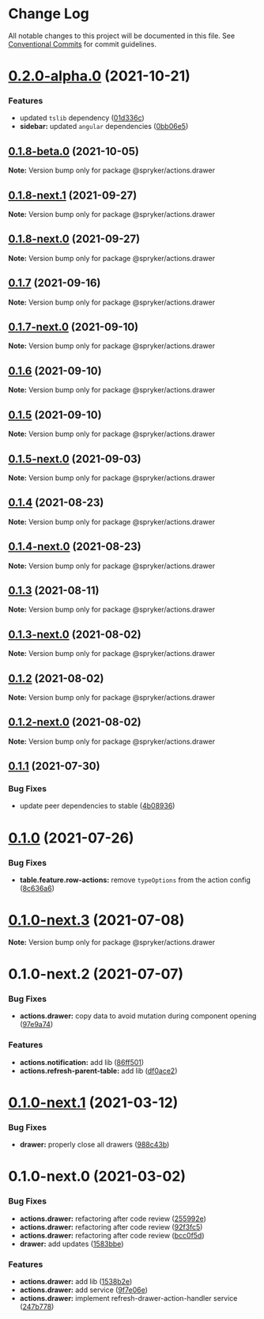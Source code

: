 # Change Log

All notable changes to this project will be documented in this file.
See [Conventional Commits](https://conventionalcommits.org) for commit guidelines.

# [0.2.0-alpha.0](https://github.com/spryker/ui-components/compare/@spryker/actions.drawer@0.1.8-beta.0...@spryker/actions.drawer@0.2.0-alpha.0) (2021-10-21)


### Features

* updated `tslib` dependency ([01d336c](https://github.com/spryker/ui-components/commit/01d336c2ed9ab974f38f6491eb4b440427117203))
* **sidebar:** updated `angular` dependencies ([0bb06e5](https://github.com/spryker/ui-components/commit/0bb06e56eb2981d8dff2931dd10493591ff9a08f))





## [0.1.8-beta.0](https://github.com/spryker/ui-components/compare/@spryker/actions.drawer@0.1.8-next.1...@spryker/actions.drawer@0.1.8-beta.0) (2021-10-05)

**Note:** Version bump only for package @spryker/actions.drawer





## [0.1.8-next.1](https://github.com/spryker/ui-components/compare/@spryker/actions.drawer@0.1.7...@spryker/actions.drawer@0.1.8-next.1) (2021-09-27)

**Note:** Version bump only for package @spryker/actions.drawer





## [0.1.8-next.0](https://github.com/spryker/zed-gui/compare/@spryker/actions.drawer@0.1.4...@spryker/actions.drawer@0.1.8-next.0) (2021-09-27)

**Note:** Version bump only for package @spryker/actions.drawer





## [0.1.7](https://github.com/spryker/ui-components/compare/@spryker/actions.drawer@0.1.7-next.0...@spryker/actions.drawer@0.1.7) (2021-09-16)

**Note:** Version bump only for package @spryker/actions.drawer





## [0.1.7-next.0](https://github.com/spryker/ui-components/compare/@spryker/actions.drawer@0.1.6...@spryker/actions.drawer@0.1.7-next.0) (2021-09-10)

**Note:** Version bump only for package @spryker/actions.drawer





## [0.1.6](https://github.com/spryker/ui-components/compare/@spryker/actions.drawer@0.1.5-next.0...@spryker/actions.drawer@0.1.6) (2021-09-10)

**Note:** Version bump only for package @spryker/actions.drawer





## [0.1.5](https://github.com/spryker/ui-components/compare/@spryker/actions.drawer@0.1.5-next.0...@spryker/actions.drawer@0.1.5) (2021-09-10)

**Note:** Version bump only for package @spryker/actions.drawer





## [0.1.5-next.0](https://github.com/spryker/ui-components/compare/@spryker/actions.drawer@0.1.4...@spryker/actions.drawer@0.1.5-next.0) (2021-09-03)

**Note:** Version bump only for package @spryker/actions.drawer





## [0.1.4](https://github.com/spryker/ui-components/compare/@spryker/actions.drawer@0.1.4-next.0...@spryker/actions.drawer@0.1.4) (2021-08-23)

**Note:** Version bump only for package @spryker/actions.drawer





## [0.1.4-next.0](https://github.com/spryker/ui-components/compare/@spryker/actions.drawer@0.1.3...@spryker/actions.drawer@0.1.4-next.0) (2021-08-23)

**Note:** Version bump only for package @spryker/actions.drawer





## [0.1.3](https://github.com/spryker/ui-components/compare/@spryker/actions.drawer@0.1.3-next.0...@spryker/actions.drawer@0.1.3) (2021-08-11)

**Note:** Version bump only for package @spryker/actions.drawer





## [0.1.3-next.0](https://github.com/spryker/ui-components/compare/@spryker/actions.drawer@0.1.2...@spryker/actions.drawer@0.1.3-next.0) (2021-08-02)

**Note:** Version bump only for package @spryker/actions.drawer





## [0.1.2](https://github.com/spryker/ui-components/compare/@spryker/actions.drawer@0.1.2-next.0...@spryker/actions.drawer@0.1.2) (2021-08-02)

**Note:** Version bump only for package @spryker/actions.drawer





## [0.1.2-next.0](https://github.com/spryker/ui-components/compare/@spryker/actions.drawer@0.1.1...@spryker/actions.drawer@0.1.2-next.0) (2021-08-02)

**Note:** Version bump only for package @spryker/actions.drawer





## [0.1.1](https://github.com/spryker/ui-components/compare/@spryker/actions.drawer@0.1.0...@spryker/actions.drawer@0.1.1) (2021-07-30)


### Bug Fixes

* update peer dependencies to stable ([4b08936](https://github.com/spryker/ui-components/commit/4b0893691360cf4bd66935aed24873266c98c4e4))





# [0.1.0](https://github.com/spryker/ui-components/compare/@spryker/actions.drawer@0.1.0-next.3...@spryker/actions.drawer@0.1.0) (2021-07-26)


### Bug Fixes

* **table.feature.row-actions:** remove `typeOptions` from the action config ([8c636a6](https://github.com/spryker/ui-components/commit/8c636a6aaa0a79f64f7b057c9c3a60baf601a47d))





# [0.1.0-next.3](https://github.com/spryker/ui-components/compare/@spryker/actions.drawer@0.1.0-next.2...@spryker/actions.drawer@0.1.0-next.3) (2021-07-08)

**Note:** Version bump only for package @spryker/actions.drawer





# 0.1.0-next.2 (2021-07-07)


### Bug Fixes

* **actions.drawer:** copy data to avoid mutation during component opening ([97e9a74](https://github.com/spryker/ui-components/commit/97e9a7455a010e54944ce8f441a91fb99c06dedf))


### Features

* **actions.notification:** add lib ([86ff501](https://github.com/spryker/ui-components/commit/86ff501ca685fb2cfaa950488ef9176adf4b0c74))
* **actions.refresh-parent-table:** add lib ([df0ace2](https://github.com/spryker/ui-components/commit/df0ace22321f1f813a35bcb3a48fd4ee8bbc1c0a))





# [0.1.0-next.1](https://github.com/spryker/ui-components/compare/@spryker/actions.drawer@0.1.0-next.0...@spryker/actions.drawer@0.1.0-next.1) (2021-03-12)


### Bug Fixes

* **drawer:** properly close all drawers ([988c43b](https://github.com/spryker/ui-components/commit/988c43bb850b0bd9625c9db8f9d03d33aae3e9d0))





# 0.1.0-next.0 (2021-03-02)


### Bug Fixes

* **actions.drawer:** refactoring after code review ([255992e](https://github.com/spryker/ui-components/commit/255992ea24cd5927506814ca83a671eb7d8abe4e))
* **actions.drawer:** refactoring after code review ([92f3fc5](https://github.com/spryker/ui-components/commit/92f3fc5125960173fb3418cc9861430e4f5016c5))
* **actions.drawer:** refactoring after code review ([bcc0f5d](https://github.com/spryker/ui-components/commit/bcc0f5d1a1afcad4b07623e1a39694cad8448281))
* **drawer:** add updates ([1583bbe](https://github.com/spryker/ui-components/commit/1583bbe509770f0659d4cc5b01b3432c23651f41))


### Features

* **actions.drawer:** add lib ([1538b2e](https://github.com/spryker/ui-components/commit/1538b2e76e83cbeef2c1304a0f7db0f51a637f5c))
* **actions.drawer:** add service ([9f7e06e](https://github.com/spryker/ui-components/commit/9f7e06e23550b8703705d8f96f3234d5c56a96b7))
* **actions.drawer:** implement refresh-drawer-action-handler service ([247b778](https://github.com/spryker/ui-components/commit/247b7781ada7e766faa4fe61c5f579b52ea63267))
